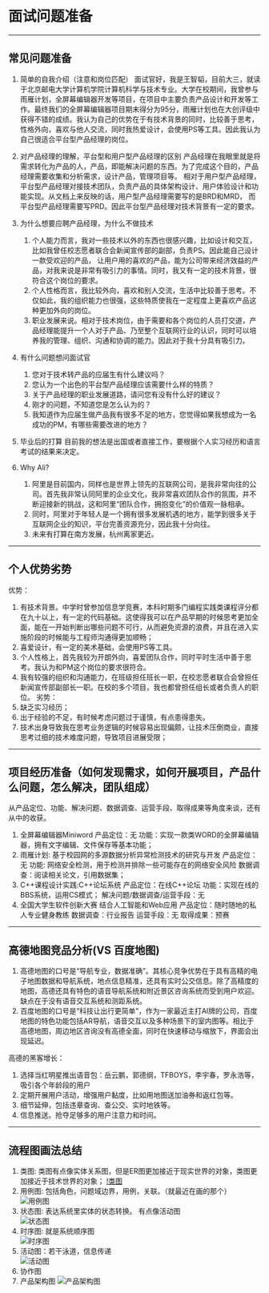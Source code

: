 # 面试问题准备
---
## 常见问题准备
1. 简单的自我介绍（注意和岗位匹配）
   面试官好，我是王智韬，目前大三，就读于北京邮电大学计算机学院计算机科学与技术专业。大学在校期间，我曾参与雨雁计划，全屏幕编辑器开发等项目，在项目中主要负责产品设计和开发等工作。最终我们的全屏幕编辑器项目期末得分为95分，雨雁计划也在大创评级中获得不错的成绩。我认为自己的优势在于有技术背景的同时，比较善于思考，性格外向，喜欢与他人交流，同时我热爱设计，会使用PS等工具。因此我认为自己很适合平台型产品经理的岗位。

2. 对产品经理的理解，平台型和用户型产品经理的区别
   产品经理在我眼里就是将需求转化为产品的人，产品，即能解决问题的东西。为了完成这个目的，产品经理需要收集和分析需求，设计产品，管理项目等。
   相对于用户型产品经理，平台型产品经理对接技术团队，负责产品的具体架构设计、用户体验设计和功能实现。从文档上来反映的话，用户型产品经理需要写的是BRD和MRD， 而平台型产品经理需要写PRD。因此平台型产品经理对技术背景有一定的要求。

3. 为什么想要应聘产品经理，为什么不做技术
    1. 个人能力而言，我对一些技术以外的东西也很感兴趣，比如设计和交互，比如我曾任校志愿者联合会新闻宣传部的副部，负责PS。因此能自己设计一款受欢迎的产品， 让用户用的喜欢的产品，能为公司带来经济效益的产品，对我来说是非常有吸引力的事情。同时，我又有一定的技术背景，很符合这个岗位的要求。
    2. 个人性格而言，我比较外向，喜欢和别人交流，生活中比较善于思考。不仅如此，我的组织能力也很强，这些特质使我在一定程度上更喜欢产品这种更加外向的岗位。
    3. 职业发展来说。相对于技术岗位，由于需要和各个岗位的人员打交道，产品经理能提升一个人对于产品、乃至整个互联网行业的认识，同时可以培养我的管理、组织、沟通和协调的能力。因此对于我十分具有吸引力。

4. 有什么问题想问面试官
   1. 您对于技术转产品的应届生有什么建议吗？
   2. 您认为一个出色的平台型产品经理应该需要什么样的特质？
   3. 关于产品经理的职业发展道路，请问您有没有什么好的建议？
   4. 刚才的问题，不知道您是怎么认为的？
   5. 我知道作为应届生做产品我有很多不足的地方，您觉得如果我想成为一名成功的PM，有哪些需要改进的地方？
   
5. 毕业后的打算
   目前我的想法是出国或者直接工作，要根据个人实习经历和语言考试的结果来决定。

6. Why Ali?
   1. 阿里是目前国内，同样也是世界上领先的互联网公司，是我非常向往的公司。首先我非常认同阿里的企业文化，我非常喜欢团队合作的氛围，并不断迎接新的挑战，这和阿里“团队合作，拥抱变化”的价值观一脉相承。
   2. 同时，阿里对于年轻人是一个拥有很多发展机遇的地方，能学到很多关于互联网企业的知识，平台完善资源充分，因此我十分向往。
   3. 未来有打算在南方发展，杭州离家更近。
   
---
## 个人优势劣势
优势：
1. 有技术背景。中学时曾参加信息学竞赛，本科时期多门编程实践类课程评分都在九十以上，有一定的代码基础。这使得我可以在产品早期的时候思考更加全面，能在一开始判断出哪些问题不可行，从而避免资源的浪费，并且在进入实施阶段的时候能与工程师沟通得更加顺畅；
2. 喜爱设计，有一定的美术基础，会使用PS等工具。
3. 个人性格上，首先我较为开朗外向，喜爱团队合作，同时平时生活中善于思考。我认为和PM这个岗位的要求很符合。
4. 我有较强的组织和沟通能力，在班级担任班长一职，在校志愿者联合会曾担任新闻宣传部副部长一职。在校的多个项目，我也都曾担任组长或者负责人的职位。
劣势：
1. 缺乏实习经历；
2. 出于经验的不足，有时候考虑问题过于谨慎，有点患得患失。
3. 技术出身导致我在思考业务逻辑的时候容易出现偏颇，让技术压倒商业，直接思考过细的技术难度问题，导致项目进展受限；


---
## 项目经历准备（如何发现需求，如何开展项目，产品什么问题，怎么解决，团队组成）
从产品定位、功能、解决问题、数据调查、运营手段、取得成果等角度来谈，还有从中的收获。
1. 全屏幕编辑器Miniword
   产品定位：无
   功能：实现一款类WORD的全屏幕编辑器，拥有文字编辑、文件保存等基本功能；
2. 雨雁计划: 基于校园网的多源数据分析异常检测技术的研究与开发
   产品定位：无
   功能: 网络安全检测，用于检测并排除一些可能存在的网络安全风险
   数据调查：阅读相关论文，引用数据集；
3. C++课程设计实践:C++论坛系统
   产品定位：在线C++论坛
   功能：实现在线的BBS系统，运用CS模式；
   解决问题/数据调查/运营手段：无
4. 全国大学生软件创新大赛
   结合人工智能和Web应用
   产品定位：随时随地的私人专业健身教练
   数据调查：行业报告
   运营手段：无
   取得成果：预赛
---
## 高德地图竞品分析(VS 百度地图)
1. 高德地图的口号是“导航专业，数据准确”。其核心竞争优势在于具有高精的电子地图数据和导航系统，地点信息精准，还具有实时公交信息。除了高精度的地图，高德还具有特色的语音导航系统和附近景区咨询系统而受到用户欢迎。缺点在于没有语音交互系统和测距系统。
2. 百度地图的口号是“科技让出行更简单”，作为一家最近主打AI牌的公司，百度地图的特色功能包括AR导航，语音交互以及多种场景下的室内图等。相比于高德地图，周边地区咨询没有高德全面，同时在快速移动与缩放下，界面会出现延迟。

高德的黑客增长：
1. 选择当红明星推出语音包：岳云鹏，郭德纲，TFBOYS，李宇春，罗永浩等，吸引各个年龄段的用户
2. 定期开展用户活动，增强用户黏度，比如用地图送加油券和返红包等。
3. 细节延伸，包括违章查询、查公交、实时地铁等。
4. 信息推送。抢夺足够多的用户注意力和时间。

---
## 流程图画法总结
1. 类图: 类图有点像实体关系图，但是ER图更加接近于现实世界的对象，类图更加接近于技术世界的对象；
[!类图](https://s2.ax1x.com/2019/04/13/ALIdzQ.png)
3. 用例图: 包括角色，问题域边界，用例，关联。（就最近在画的那个）  
![用例图](https://s2.ax1x.com/2019/04/13/ALI2JU.png)
4. 状态图: 表达系统里实体的状态转换。 有点像活动图  
![状态图](https://s2.ax1x.com/2019/04/13/ALI7o6.png)
5. 时序图: 就是系统顺序图  
![时序图](https://s2.ax1x.com/2019/04/13/ALoPFf.png)
6. 活动图：若干泳道，信息传递  
![活动图](https://s2.ax1x.com/2019/04/13/ALoiY8.png)
7. 协作图  
8. 产品架构图
![产品架构图](https://s2.ax1x.com/2019/04/13/ALoG6J.png)
